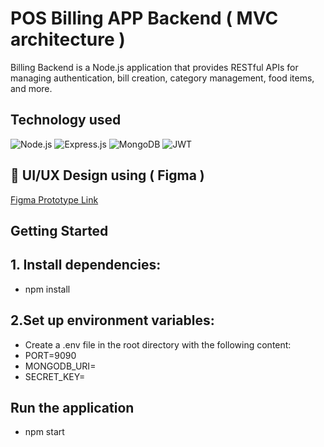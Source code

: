 # POS Billing APP Backend ( MVC architecture )

Billing Backend is a Node.js application that provides RESTful APIs for managing authentication, bill creation, category management, food items, and more.

## Technology used 

![Node.js](https://img.shields.io/badge/Node.js-43853D?style=for-the-badge&logo=node.js&logoColor=white)
![Express.js](https://img.shields.io/badge/Express.js-000000?style=for-the-badge&logo=express&logoColor=white)
![MongoDB](https://img.shields.io/badge/MongoDB-47A248?style=for-the-badge&logo=mongodb&logoColor=white)
![JWT](https://img.shields.io/badge/JWT-000000?style=for-the-badge&logo=json-web-tokens&logoColor=white)


## 🌟 UI/UX Design using ( Figma )

[Figma Prototype Link](https://www.figma.com/proto/yYvJfsa2CFdDxCVVH7RY9c/running?node-id=182-2)

## Getting Started

## 1. Install dependencies:
  - npm install

## 2.Set up environment variables:
- Create a .env file in the root directory with the following content:
- PORT=9090
- MONGODB_URI=<your-mongodb-uri>
- SECRET_KEY=<your-secret-key>

## Run the application
- npm start

